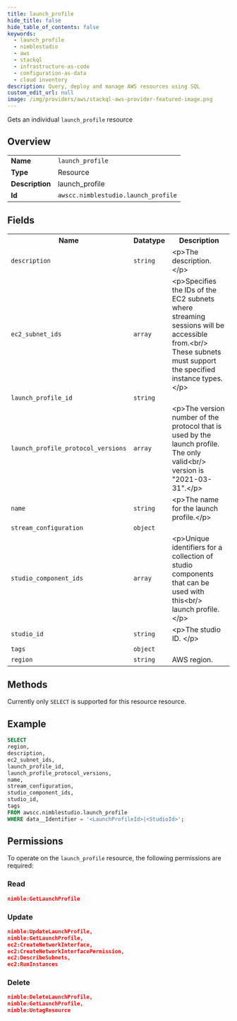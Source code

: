 ```yaml
---
title: launch_profile
hide_title: false
hide_table_of_contents: false
keywords:
  - launch_profile
  - nimblestudio
  - aws
  - stackql
  - infrastructure-as-code
  - configuration-as-data
  - cloud inventory
description: Query, deploy and manage AWS resources using SQL
custom_edit_url: null
image: /img/providers/aws/stackql-aws-provider-featured-image.png
---
```

Gets an individual <code>launch_profile</code> resource

## Overview
<table><tbody>
<tr><td><b>Name</b></td><td><code>launch_profile</code></td></tr>
<tr><td><b>Type</b></td><td>Resource</td></tr>
<tr><td><b>Description</b></td><td>launch_profile</td></tr>
<tr><td><b>Id</b></td><td><code>awscc.nimblestudio.launch_profile</code></td></tr>
</tbody></table>

## Fields
<table><tbody>
<tr><th>Name</th><th>Datatype</th><th>Description</th></tr>
<tr><td><code>description</code></td><td><code>string</code></td><td>&lt;p&gt;The description.&lt;&#x2F;p&gt;</td></tr>
<tr><td><code>ec2_subnet_ids</code></td><td><code>array</code></td><td>&lt;p&gt;Specifies the IDs of the EC2 subnets where streaming sessions will be accessible from.&lt;br&#x2F;&gt;            These subnets must support the specified instance types. &lt;&#x2F;p&gt;</td></tr>
<tr><td><code>launch_profile_id</code></td><td><code>string</code></td><td></td></tr>
<tr><td><code>launch_profile_protocol_versions</code></td><td><code>array</code></td><td>&lt;p&gt;The version number of the protocol that is used by the launch profile. The only valid&lt;br&#x2F;&gt;            version is "2021-03-31".&lt;&#x2F;p&gt;</td></tr>
<tr><td><code>name</code></td><td><code>string</code></td><td>&lt;p&gt;The name for the launch profile.&lt;&#x2F;p&gt;</td></tr>
<tr><td><code>stream_configuration</code></td><td><code>object</code></td><td></td></tr>
<tr><td><code>studio_component_ids</code></td><td><code>array</code></td><td>&lt;p&gt;Unique identifiers for a collection of studio components that can be used with this&lt;br&#x2F;&gt;            launch profile.&lt;&#x2F;p&gt;</td></tr>
<tr><td><code>studio_id</code></td><td><code>string</code></td><td>&lt;p&gt;The studio ID. &lt;&#x2F;p&gt;</td></tr>
<tr><td><code>tags</code></td><td><code>object</code></td><td></td></tr>
<tr><td><code>region</code></td><td><code>string</code></td><td>AWS region.</td></tr>

</tbody></table>

## Methods
Currently only <code>SELECT</code> is supported for this resource resource.

## Example
```sql
SELECT
region,
description,
ec2_subnet_ids,
launch_profile_id,
launch_profile_protocol_versions,
name,
stream_configuration,
studio_component_ids,
studio_id,
tags
FROM awscc.nimblestudio.launch_profile
WHERE data__Identifier = '<LaunchProfileId>|<StudioId>';
```

## Permissions

To operate on the <code>launch_profile</code> resource, the following permissions are required:

### Read
```json
nimble:GetLaunchProfile
```

### Update
```json
nimble:UpdateLaunchProfile,
nimble:GetLaunchProfile,
ec2:CreateNetworkInterface,
ec2:CreateNetworkInterfacePermission,
ec2:DescribeSubnets,
ec2:RunInstances
```

### Delete
```json
nimble:DeleteLaunchProfile,
nimble:GetLaunchProfile,
nimble:UntagResource
```

